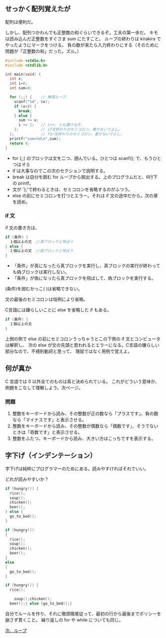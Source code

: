 ## せっかく配列覚えたが

配列は便利だ。

しかし、配列つかわんでも正整数の和ぐらいできるぞ。工夫の第一歩だ。
キモは読み込んだ正整数をすぐさま sum にたすこと。
ループの終わりは kirakira でやったようにマークをつける。
負の数が来たら入力終わりにする（そのために問題が「正整数の和」だった。ズル。）

````c
#include <stdio.h>
#include <stdlib.h>

int main(void) {
  int x;
  int i=0;
  int sum=0;

  for (;;) {    // 無限ループ
    scanf("%d", &x);
    if (x<0) {
      break;
    } else {
      sum += x;
      i += 1;   // i++; とも書けるぞ。
    };          // if文終わりのセミコロン。書かないでよし。
  };            // for文終わりのセミコロン。書かないでよし。
  printf("sum=%d\n",sum);
  return 0;
}
````

* for (;;) のブロックは文を二つ、囲んでいる。ひとつは scanf(); で、もうひとつは if ()
* if は大事なのでこの次のセクションで説明する。
* break は自分を囲む for ループから脱出する。上のプログラムだと、6行下の printf。
* 文が '};'で終わるときは、セミコロンを省略するのがふつう。
* else の前にセミコロンを打つとエラー。それは if 文の途中だから。次の章を読め。

### if 文

if 文の書き方は、

````c
if (条件) {
  １個以上の文　//真ブロックと呼ぼう
} else {
  １個以上の文　//偽ブロックと呼ぼう
}
````

* 「条件」が真になったら真ブロックを実行し、真ブロックの実行が終わっても偽ブロックは実行しない。
* 「条件」が偽になったら真ブロックを飛ばして、偽ブロックを実行する。

(条件)を囲むかっこ( )は省略できない。

文の最後のセミコロンは恒例により省略。

C言語には嫌らしいことに else を省略した if もある。

````c
if (条件) {
  １個以上の文
}
````

上側の例で else の前にセミコロンうっちゃうとこの下側の if 文とコンピュータは解釈し、
次の else が文の先頭と思われるとエラーになる。C言語の嫌らしい部分なので、不規則動詞と思って、
理屈ではなく用例で覚えよ。

## 何が真か

C 言語では 0 以外全てのものは真と決められている。
これがどういう意味か、例題をこなして理解しよう。次ページ。

### 問題

1. 整数をキーボードから読み、その整数が正の数なら「プラスです」、負の数なら「マイナスです」と表示させる。
1. 整数をキーボードから読み、その整数が偶数なら「偶数です」、そうでないときは「奇数です」と表示させる。
1. 整数をふたつ、キーボードから読み、大きい方はこっちですを表示する。

## 字下げ（インデンテーション）

字下げは純粋にプログラマーのためにある。読みやすければそれでいい。

どれが読みやすいか？

````c
if (hungry()) {
  rice();
  soup();
  chicken();
  beer();
} else {
  go_to_bed();
}
````

````c
if (hungry())
{
  rice();
  soup();
  chicken();
  beer();
}
else
{
  go_to_bed();
}
````

````c
if (hungry()) {
  rice();

    soup();chicken();
  beer();} else {go_to_bed();}
````

自分でルールを作り、それに徹頭徹尾従って、最初の行から最後までポリシーを崩さず貫くこと。
繰り返しの for や while についても同じ。

[次、ループ](third.html)
